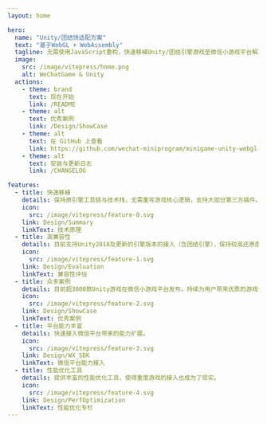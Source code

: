 ```yaml
---
layout: home

hero:
  name: "Unity/团结快适配方案"
  text: "基于WebGL + WebAssembly"
  tagline: 无需使用JavaScript重构，快速移植Unity/团结引擎游戏至微信小游戏平台解决方案。
  image:
    src: /image/vitepress/home.png
    alt: WeChatGame & Unity
  actions:
    - theme: brand
      text: 现在开始
      link: /README
    - theme: alt
      text: 优秀案例
      link: /Design/ShowCase
    - theme: alt
      text: 在 GitHub 上查看
      link: https://github.com/wechat-miniprogram/minigame-unity-webgl-transform
    - theme: alt
      text: 安装与更新日志
      link: /CHANGELOG

features:
  - title: 快速移植
    details: 保持原引擎工具链与技术栈，无需重写游戏核心逻辑，支持大部分第三方插件。
    icon:
      src: /image/vitepress/feature-0.svg
    link: Design/Summary
    linkText: 技术原理
  - title: 高兼容性
    details: 目前支持Unity2018及更新的引擎版本的接入（含团结引擎），保持较高还原度。
    icon:
      src: /image/vitepress/feature-1.svg
    link: Design/Evaluation
    linkText: 兼容性评估
  - title: 众多案例
    details: 目前超3000款Unity游戏在微信小游戏平台发布，持续为用户带来优质的游戏体验。
    icon:
      src: /image/vitepress/feature-2.svg
    link: Design/ShowCase
    linkText: 优秀案例
  - title: 平台能力丰富
    details: 快速接入微信平台带来的能力扩展。
    icon:
      src: /image/vitepress/feature-3.svg
    link: Design/WX_SDK
    linkText: 微信平台能力接入
  - title: 性能优化工具
    details: 提供丰富的性能优化工具，使得重度游戏的接入也成为了现实。
    icon:
      src: /image/vitepress/feature-4.svg
    link: Design/PerfOptimization
    linkText: 性能优化专栏
---
```


